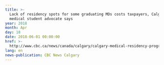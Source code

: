 ```yaml
---
title: >-
  Lack of residency spots for some graduating MDs costs taxpayers, Calgary
  medical student advocate says
year: 2018
month: Apr
day: 18
date: 2018-06-01 00:00:00
href: >-
  http://www.cbc.ca/news/canada/calgary/calgary-medical-residency-programs-shortage-matches-rizzuti-students-1.4624709
lang: en
news-publication: CBC News Calgary
---
```


